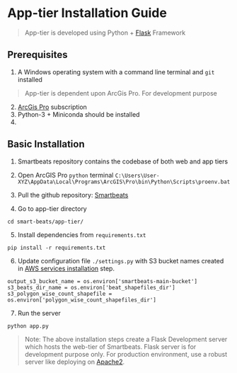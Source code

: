 # App-tier Installation Guide
> App-tier is developed using Python + [Flask](https://flask.palletsprojects.com/en/2.0.x/) Framework

## Prerequisites
1. A Windows operating system with a command line terminal and `git` installed
> App-tier is dependent upon ArcGis Pro. For development purpose
2. [ArcGis Pro](https://pro.arcgis.com/en/pro-app/latest/get-started/get-started.htm) subscription
3. Python-3 + Miniconda should be installed
4. 


## Basic Installation
1. Smartbeats repository contains the codebase of both web and app tiers
   
2. Open ArcGIS Pro `python` terminal `C:\Users\User-XYZ\AppData\Local\Programs\ArcGIS\Pro\bin\Python\Scripts\proenv.bat`
   
3. Pull the github repository: [Smartbeats](https://github.com/ASUCICREPO/smart-beats)
   
4. Go to app-tier directory
```
cd smart-beats/app-tier/
```

5. Install dependencies from `requirements.txt`
```
pip install -r requirements.txt
```

6. Update configuration file `./settings.py` with S3 bucket names created in [AWS services installation](https://github.com/ASUCICREPO/smart-beats/blob/master/AWS_Services.md) step.
```
output_s3_bucket_name = os.environ['smartbeats-main-bucket']
s3_beats_dir_name = os.environ['beat_shapefiles_dir']
s3_polygon_wise_count_shapefile = os.environ['polygon_wise_count_shapefiles_dir']
```

7. Run the server
```
python app.py
```

> Note: The above installation steps create a Flask Development server which hosts the web-tier of Smartbeats. Flask server is for development purpose only. For production environment, use a robust server like deploying on [Apache2](https://httpd.apache.org/docs/2.4/platform/windows.html).